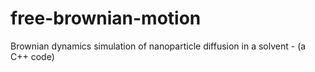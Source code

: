 # free-brownian-motion
Brownian dynamics simulation of nanoparticle diffusion in a solvent - (a C++ code)
